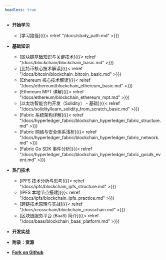 ```yaml
---
headless: true
---
```


- **开始学习**
  - [学习路径]({{< relref "/docs/study_path.md" >}})

- **基础知识**
  - [区块链基础知识与关键技术]({{< relref "/docs/blockchain/blockchain_basic.md" >}})
  - [比特币核心技术解读]({{< relref "/docs/bitcoin/blockchain_bitcoin_basic.md" >}})
  - [Ethereum 核心技术解读]({{< relref "/docs/ethereum/blockchain_ethereum_basic.md" >}})
  - [Ethereum MPT 详解]({{< relref "/docs/ethereum/blockchain_ethereum_mpt.md" >}})
  - [以太坊智能合约开发（Solidity） - 基础]({{< relref "/docs/solidity/learn_solidity_from_scratch_basic.md" >}})
  - [Fabric 系统架构详解]({{< relref "/docs/hyperledger_fabric/blockchain_hyperledger_fabric_structure.md" >}})
  - [Fabric 网络与安全体系浅析]({{< relref "/docs/hyperledger_fabric/blockchain_hyperledger_fabric_network.md" >}})
  - [Fabric Go SDK 事件分析]({{< relref "/docs/hyperledger_fabric/blockchain_hyperledger_fabric_gosdk_event.md" >}})

- **热门技术**
  - [IPFS 技术分析与思考]({{< relref "/docs/ipfs/blockchain_ipfs_structure.md" >}})
  - [IPFS 本地节点搭建]({{< relref "/docs/ipfs/blockchain_ipfs_practice.md" >}})
  - [跨链技术原理与实战]({{< relref "/docs/crosschain/blockchain_crosschain.md" >}})
  - [区块链服务平台 (BaaS) 简介]({{< relref "/docs/baas/blockchain_baas_platform.md" >}})

- **开发实战**

- **附录：资源**

- [**Fork on Github**](https://github.com/pseudoyu/blockchain-guide)

